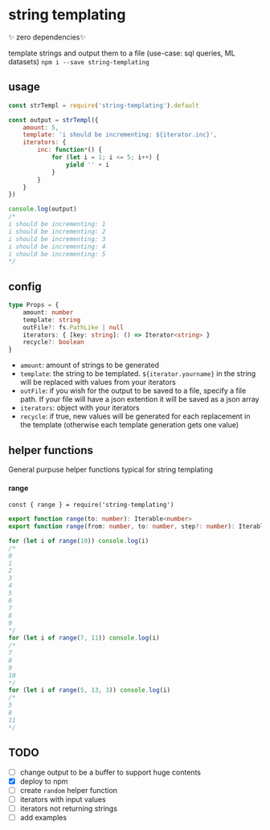 # string templating

✨ zero dependencies✨

template strings and output them to a file (use-case: sql queries, ML datasets)
`npm i --save string-templating`

## usage

```js
const strTempl = require('string-templating').default

const output = strTempl({
	amount: 5,
	template: 'i should be incrementing: ${iterator.inc}',
	iterators: {
		inc: function*() {
			for (let i = 1; i <= 5; i++) {
				yield '' + i
			}
		}
	}
})

console.log(output)
/*
i should be incrementing: 1
i should be incrementing: 2
i should be incrementing: 3
i should be incrementing: 4
i should be incrementing: 5
*/
```

## config

```ts
type Props = {
	amount: number
	template: string
	outFile?: fs.PathLike | null
	iterators: { [key: string]: () => Iterator<string> }
	recycle?: boolean
}
```

- `amount`: amount of strings to be generated
- `template`: the string to be templated. `${iterator.yourname}` in the string will be replaced with values from your iterators
- `outFile`: if you wish for the output to be saved to a file, specify a file path. If your file will have a json extention it will be saved as a json array
- `iterators`: object with your iterators
- `recycle`: if true, new values will be generated for each replacement in the template (otherwise each template generation gets one value)

## helper functions

General purpuse helper functions typical for string templating

#### range

`const { range } = require('string-templating')`

```ts
export function range(to: number): Iterable<number>
export function range(from: number, to: number, step?: number): Iterable<number>
```

```js
for (let i of range(10)) console.log(i)
/*
0
1
2
3
4
5
6
7
8
9
*/
for (let i of range(7, 11)) console.log(i)
/*
7
8
9
10
*/
for (let i of range(5, 13, 3)) console.log(i)
/*
5
8
11
*/
```

## TODO

- [ ] change output to be a buffer to support huge contents
- [x] deploy to npm
- [ ] create `random` helper function
- [ ] iterators with input values
- [ ] iterators not returning strings
- [ ] add examples
